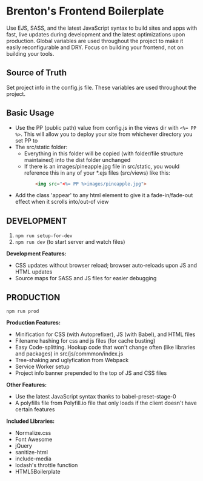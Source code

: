 # Brenton's Frontend Boilerplate
Use EJS, SASS, and the latest JavaScript syntax to build sites and apps with fast, live updates during development and the latest optimizations upon production. Global variables are used throughout the project to make it easily reconfigurable and DRY. Focus on building your frontend, not on building your tools.

## Source of Truth
Set project info in the config.js file. These variables are used throughout the project.

## Basic Usage
- Use the PP (public path) value from config.js in the views dir with `<%= PP %>`. This will allow you to deploy your site from whichever directory you set PP to
- The src/static folder:
    - Everything in this folder will be copied (with folder/file structure maintained) into the dist folder unchanged
    - If there is an images/pineapple.jpg file in src/static, you would reference this in any of your *.ejs files (src/views) like this:
        ```html
            <img src="<%= PP %>images/pineapple.jpg">
        ```
- Add the class 'appear' to any html element to give it a fade-in/fade-out effect when it scrolls into/out-of view

## DEVELOPMENT

1. ```npm run setup-for-dev```
2. ```npm run dev``` (to start server and watch files)

**Development Features:**
- CSS updates without browser reload; browser auto-reloads upon JS and HTML updates
- Source maps for SASS and JS files for easier debugging

## PRODUCTION

```npm run prod```

**Production Features:**
- Minification for CSS (with Autoprefixer), JS (with Babel), and HTML files
- Filename hashing for css and js files (for cache busting)
- Easy Code-splitting. Hookup code that won't change often (like libraries and packages) in src/js/commmon/index.js
- Tree-shaking and uglyfication from Webpack
- Service Worker setup
- Project info banner prepended to the top of JS and CSS files

**Other Features:**
- Use the latest JavaScript syntax thanks to babel-preset-stage-0
- A polyfills file from Polyfill.io file that only loads if the client doesn't have certain features

**Included Libraries:**
- Normalize.css
- Font Awesome
- jQuery
- sanitize-html
- include-media
- lodash's throttle function
- HTML5Boilerplate
